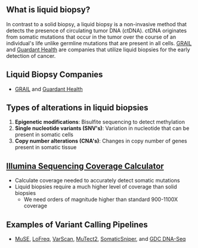 ## What is liquid biopsy?  
In contrast to a solid biopsy, a liquid biopsy is a non-invasive method that detects the presence of circulating tumor DNA (ctDNA). ctDNA originates from somatic mutations that occur in the tumor over the course of an individual's life unlike germline mutations that are present in all cells. [GRAIL](https://grail.com/science/) and [Guardant Health](http://www.guardanthealth.com/) are companies that utilize liquid biopsies for the early detection of cancer.

## Liquid Biopsy Companies
* [GRAIL](https://grail.com/science/) and [Guardant Health](http://www.guardanthealth.com/)

## Types of alterations in liquid biopsies
1. **Epigenetic modifications**: Bisulfite sequencing to detect methylation
2. **Single nucleotide variants (SNV's)**: Variation in nucleotide that can be present in somatic cells
3. **Copy number alterations (CNA's)**: Changes in copy number of genes present in somatic tissue

## [Illumina Sequencing Coverage Calculator](http://support.illumina.com/downloads/sequencing_coverage_calculator.html)
* Calculate coverage needed to accurately detect somatic mutations
* Liquid biopsies require a much higher level of coverage than solid biopsies
  * We need orders of magnitude higher than standard 900-1100X coverage

## Examples of Variant Calling Pipelines
* [MuSE](http://bioinformatics.mdanderson.org/main/MuSE), [LoFreq](http://csb5.github.io/lofreq/), [VarScan](http://varscan.sourceforge.net/), [MuTect2](https://software.broadinstitute.org/gatk/documentation/tooldocs/current/org_broadinstitute_gatk_tools_walkers_cancer_m2_MuTect2.php), [SomaticSniper](http://gmt.genome.wustl.edu/packages/somatic-sniper/), and [GDC DNA-Seq](https://docs.gdc.cancer.gov/Data/Bioinformatics_Pipelines/DNA_Seq_Variant_Calling_Pipeline/)
